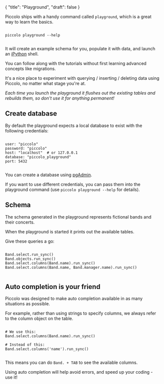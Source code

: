 {
    "title": "Playground",
    "draft": false
}

<!-- start -->

Piccolo ships with a handy command called `playground`, which is a great way to learn the basics.

<pre><code class="language-bash">
piccolo playground --help

</code></pre>

It will create an example schema for you, populate it with data, and launch an [iPython](https://ipython.org/) shell.

You can follow along with the tutorials without first learning advanced concepts like migrations.

It's a nice place to experiment with querying / inserting / deleting data using Piccolo, no matter what stage you're at.

<em>Each time you launch the playground it flushes out the existing tables and rebuilds them, so don't use it for anything permanent!</em>

## Create database

By default the playground expects a local database to exist with the following credentials:

<pre><code class="language-bash">
user: "piccolo"
password: "piccolo"
host: "localhost"  # or 127.0.0.1
database: "piccolo_playground"
port: 5432

</code></pre>

You can create a database using [pgAdmin](https://www.pgadmin.org/).

If you want to use different credentials, you can pass them into the playground command (use `piccolo playground --help` for details).

## Schema

The schema generated in the playground represents fictional bands and their concerts.

When the playground is started it prints out the available tables.

Give these queries a go:

<pre><code class="language-python">
Band.select.run_sync()
Band.objects.run_sync()
Band.select.columns(Band.name).run_sync()
Band.select.columns(Band.name, Band.manager.name).run_sync()

</code></pre>

## Auto completion is your friend

Piccolo was designed to make auto completion available in as many situations as possible.

For example, rather than using strings to specify columns, we always refer to the column object on the table.

<pre><code class="language-python">
# We use this:
Band.select.columns(Band.name).run_sync()

# Instead of this:
Band.select.columns('name').run_sync()

</code></pre>

This means you can do `Band. + TAB`  to see the available columns.

Using auto completion will help avoid errors, and speed up your coding - use it!
